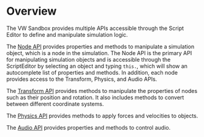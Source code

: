 # Overview

The VW Sandbox provides multiple APIs accessible through the Script Editor to define and manipulate simulation logic.

The [Node API](NodeAPI.md "Node API") provides properties and methods to manipulate a simulation object, which is a node in the simulation.  The Node API is the primary API for manipulating simulation objects and is accessible through the ScriptEditor by selecting an object and typing `this.`, which will show an autocomplete list of properties and methods.  In addition, each node provides access to the Transform, Physics, and Audio APIs.

The [Transform API](TransformAPI.md "Transform API") provides methods to manipulate the properties of nodes such as their position and rotation.  It also includes methods to convert between different coordinate systems. 

The [Physics API](PhysicsAPI.md "Physics API") provides methods to apply forces and velocities to objects.

The [Audio API](AudioAPI.md "Audio API") provides properties and methods to control audio.